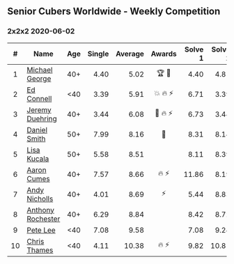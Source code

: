 ## Senior Cubers Worldwide - Weekly Competition
### 2x2x2 2020-06-02

| # | Name | Age | Single | Average | Awards | Solve 1 | Solve 2 | Solve 3 | Solve 4 | Solve 5 | Video |
| :--: | -- | :--: | --: | --: | :--: | --: | --: | --: | --: | --: | :-- |
| 1 | [Michael George](../../persons/michael_george/222.md) | 40+ | 4.40 | 5.02 | 🏆 🥇 | 4.40 | 4.81 | 14.16 | 5.40 | 4.84 | [Link](https://www.facebook.com/events/3373950429496747/permalink/3376936499198140/) |
| 2 | [Ed Connell](../../persons/ed_connell/222.md) | <40 | 3.39 | 5.91 | 💥 🔥 ⚡ | 6.71 | 3.39 | 5.02 | 6.01 | 7.92 | [Link](https://www.facebook.com/events/3373950429496747/permalink/3381586012066522/) |
| 3 | [Jeremy Duehring](../../persons/jeremy_duehring/222.md) | 40+ | 3.44 | 6.08 | 🥈 🔥 ⚡ | 6.73 | 3.44 | 10.84 | 5.63 | 5.90 | [Link](https://www.facebook.com/events/3373950429496747/permalink/3374457722779351/) |
| 4 | [Daniel Smith](../../persons/daniel_smith/222.md) | 50+ | 7.99 | 8.16 | 🥉 | 8.31 | 8.14 | 8.04 | 8.51 | 7.99 | [Link](https://www.facebook.com/events/3373950429496747/permalink/3381536338738156/) |
| 5 | [Lisa Kucala](../../persons/lisa_kucala/222.md) | 50+ | 5.58 | 8.51 |  | 8.11 | 8.39 | 5.58 | 10.81 | 9.03 | [Link](https://www.facebook.com/events/3373950429496747/permalink/3381953725363084/) |
| 6 | [Aaron Cumes](../../persons/aaron_cumes/222.md) | 40+ | 7.57 | 8.66 | 🔥 ⚡ | 11.86 | 8.19 | 9.04 | 7.57 | 8.76 | [Link](https://www.facebook.com/events/3373950429496747/permalink/3374023409489449/) |
| 7 | [Andy Nicholls](../../persons/andy_nicholls/222.md) | 40+ | 4.01 | 8.69 | ⚡ | 5.44 | 8.83 | 15.67 | 11.80 | 4.01 | [Link](https://www.facebook.com/events/3373950429496747/permalink/3374555602769563/) |
| 8 | [Anthony Rochester](../../persons/anthony_rochester/222.md) | 40+ | 6.29 | 8.84 |  | 8.42 | 8.72 | 6.29 | 10.57 | 9.38 | [Link](https://www.facebook.com/events/3373950429496747/permalink/3374061342818989/) |
| 9 | [Pete Lee](../../persons/pete_lee/222.md) | <40 | 7.08 | 9.58 |  | 7.08 | 9.24 | 11.27 | 9.50 | 10.01 | [Link](https://www.facebook.com/events/3373950429496747/permalink/3379309468960843/) |
| 10 | [Chris Thames](../../persons/chris_thames/222.md) | <40 | 4.11 | 10.38 | 🔥 ⚡ | 9.82 | 10.81 | 4.11 | 10.51 | 12.02 | [Link](https://www.facebook.com/events/3373950429496747/permalink/3377868829104907/) |

<!-- Global site tag (gtag.js) - Google Analytics -->
<script async src="https://www.googletagmanager.com/gtag/js?id=UA-86348435-3"></script>
<script>window.dataLayer = window.dataLayer || []; function gtag() {dataLayer.push(arguments);} gtag('js', new Date()); gtag('config', 'UA-86348435-3');</script>
